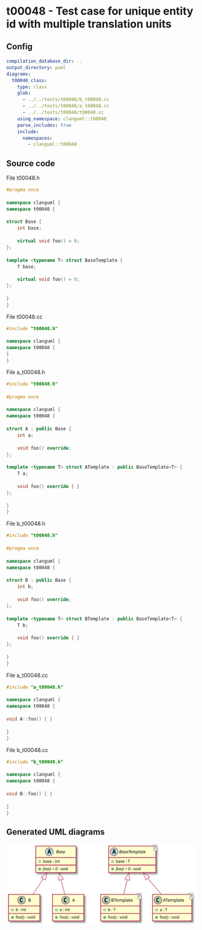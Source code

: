 # t00048 - Test case for unique entity id with multiple translation units
## Config
```yaml
compilation_database_dir: ..
output_directory: puml
diagrams:
  t00048_class:
    type: class
    glob:
      - ../../tests/t00048/b_t00048.cc
      - ../../tests/t00048/a_t00048.cc
      - ../../tests/t00048/t00048.cc
    using_namespace: clanguml::t00048
    parse_includes: true
    include:
      namespaces:
        - clanguml::t00048
```
## Source code
File t00048.h
```cpp
#pragma once

namespace clanguml {
namespace t00048 {

struct Base {
    int base;

    virtual void foo() = 0;
};

template <typename T> struct BaseTemplate {
    T base;

    virtual void foo() = 0;
};

}
}
```
File t00048.cc
```cpp
#include "t00048.h"

namespace clanguml {
namespace t00048 {
}
}
```
File a_t00048.h
```cpp
#include "t00048.h"

#pragma once

namespace clanguml {
namespace t00048 {

struct A : public Base {
    int a;

    void foo() override;
};

template <typename T> struct ATemplate : public BaseTemplate<T> {
    T a;

    void foo() override { }
};

}
}
```
File b_t00048.h
```cpp
#include "t00048.h"

#pragma once

namespace clanguml {
namespace t00048 {

struct B : public Base {
    int b;

    void foo() override;
};

template <typename T> struct BTemplate : public BaseTemplate<T> {
    T b;

    void foo() override { }
};

}
}
```
File a_t00048.cc
```cpp
#include "a_t00048.h"

namespace clanguml {
namespace t00048 {

void A::foo() { }

}
}
```
File b_t00048.cc
```cpp
#include "b_t00048.h"

namespace clanguml {
namespace t00048 {

void B::foo() { }

}
}
```
## Generated UML diagrams
![t00048_class](./t00048_class.svg "Test case for unique entity id with multiple translation units")
